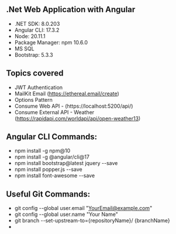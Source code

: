 .Net Web Application with Angular
---------------------------------------------------------------------------
* .NET SDK: 8.0.203
* Angular CLI: 17.3.2
* Node: 20.11.1
* Package Manager: npm 10.6.0
* MS SQL
* Bootstrap: 5.3.3

Topics covered
---------------------------------------------------------------------------
* JWT Authentication
* MailKit Email (https://ethereal.email/create)
* Options Pattern
* Consume Web API - (https://localhost:5200/api/)
* Consume External API - Weather (https://rapidapi.com/worldapi/api/open-weather13)

Angular CLI Commands:
---------------------------------------------------------------------------
*  npm install -g npm@10
*  npm install -g @angular/cli@17
*  npm install bootstrap@latest jquery --save
*  npm install popper.js --save
*  npm install font-awesome --save

Useful Git Commands:
---------------------------------------------------------------------------
*  git config --global user.email "YourEmail@example.com"
*  git config --global user.name "Your Name"
*  git branch --set-upstream-to={repositoryName}/<branch> {branchName}
*  
